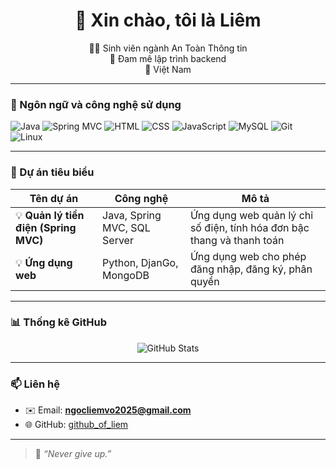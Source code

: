 <!-- Hồ sơ GitHub của Võ Ngọc Liêm -->

<h1 align="center">👋 Xin chào, tôi là Liêm</h1>
<p align="center">
  👨‍💻 Sinh viên ngành An Toàn Thông tin <br>
  🔌 Đam mê lập trình backend <br>
  📍 Việt Nam
</p>

---

### 🧰 Ngôn ngữ và công nghệ sử dụng

![Java](https://img.shields.io/badge/-Java-007396?style=flat&logo=java&logoColor=white)
![Spring MVC](https://img.shields.io/badge/-Spring%20MVC-6DB33F?style=flat&logo=spring&logoColor=white)
![HTML](https://img.shields.io/badge/-HTML-E34F26?style=flat&logo=html5&logoColor=white)
![CSS](https://img.shields.io/badge/-CSS-1572B6?style=flat&logo=css3)
![JavaScript](https://img.shields.io/badge/-JavaScript-F7DF1E?style=flat&logo=javascript&logoColor=black)
![MySQL](https://img.shields.io/badge/-MySQL-4479A1?style=flat&logo=mysql)
![Git](https://img.shields.io/badge/-Git-F05032?style=flat&logo=git)
![Linux](https://img.shields.io/badge/-Linux-FCC624?style=flat&logo=linux&logoColor=black)

---

### 🔧 Dự án tiêu biểu

| Tên dự án | Công nghệ | Mô tả |
|-----------|-----------|-------|
| 💡 **Quản lý tiền điện (Spring MVC)** | Java, Spring MVC, SQL Server | Ứng dụng web quản lý chỉ số điện, tính hóa đơn bậc thang và thanh toán |
| 💡 **Ứng dụng web** | Python, DjanGo, MongoDB | Ứng dụng web cho phép đăng nhập, đăng ký, phân quyền |

---

### 📊 Thống kê GitHub

<p align="center">
  <img src="https://github-readme-stats.vercel.app/api?username=NgcLiem&show_icons=true&theme=radical" alt="GitHub Stats" />
</p>

---

### 📫 Liên hệ

- ✉️ Email: **ngocliemvo2025@gmail.com**
- 🌐 GitHub: [github_of_liem](https://github.com/NgcLiem)

---

> 📝 *“Never give up.”*
